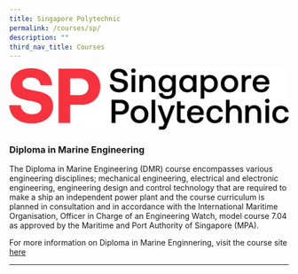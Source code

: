 ```yaml
---
title: Singapore Polytechnic
permalink: /courses/sp/
description: ""
third_nav_title: Courses
---
```

![](/images/sp-logo.png)

### Diploma in Marine Engineering

The Diploma in Marine Engineering (DMR) course encompasses various engineering disciplines; mechanical engineering, electrical and electronic engineering, engineering design and control technology that are required to make a ship an independent power plant and the course curriculum is planned in consultation and in accordance with the International Maritime Organisation, Officer in Charge of an Engineering Watch, model course 7.04 as approved by the Maritime and Port Authority of Singapore (MPA).

For more information on Diploma in Marine Enginnering, visit the course site [here](https://www.sp.edu.sg/sma/courses/full-time-diplomas/marine-engineering)

<hr>
